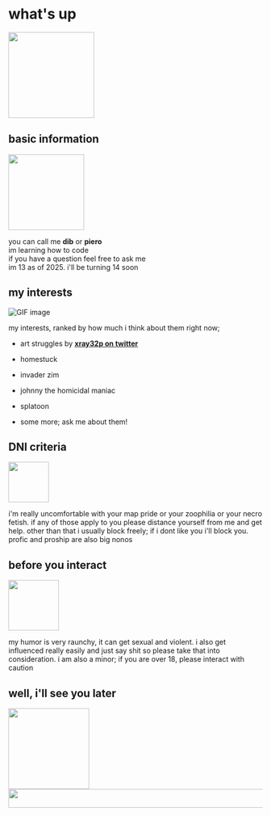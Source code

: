 <h1> what's up </h1>

<img src= "https://github.com/user-attachments/assets/eb520dee-a8ac-41db-b36a-223b5e407f1b" width=170>

<h2>basic information</h2>

<img src= "https://github.com/user-attachments/assets/c1d7900b-2c1b-4bb5-bc18-9e5235095332" width=150>

<p>you can call me <strong>dib</strong> or <strong>piero</strong> <br> im learning how to code <br> if you have a question feel free to ask me <br> im 13 as of 2025. i'll be turning 14 soon  </p>
<h2>my interests</h2>

![GIF image](https://github.com/user-attachments/assets/d4b61b59-bc44-47b0-8713-d4d6af19d20f)
<p>my interests, ranked by how much i think about them right now;</p>
<ul> <li><p>art struggles by <a href="https://x.com/XRAY32P/"><strong>xray32p on twitter</strong></a>
</p></li>
  <li><p>homestuck</p></li>
<li><p>invader zim</p></li>
<li><p>johnny the homicidal maniac</p>
<li><p>splatoon</p></li>
<li><p>some more; ask me about them!</p></li>

  
</ul>
<h2>DNI criteria</h2>
<img src="https://github.com/user-attachments/assets/78f5d868-38c9-490b-a1e0-abaedac7ec57" width=80>
<p>i'm really uncomfortable with your map pride or your zoophilia or your necro fetish. if any of those apply to you please distance yourself from me and get help. other than that i usually block freely; if i dont like you i'll block you. profic and proship are also big nonos</p>
<h2>before you interact</h2>
<img src="https://github.com/user-attachments/assets/eae4e47d-ba64-43e6-a48d-7231ad64065f" width="100">
<p>my humor is very raunchy, it can get sexual and violent. i also get influenced really easily and just say shit so please take that into consideration. i am also a minor; if you are over 18, please interact with caution </p>
<h2>well, i'll see you later</h2>
<img src="https://github.com/user-attachments/assets/7e9d5f75-4fd0-4bc1-b607-d09fb4993892" width="160">

<img src="https://i.picasion.com/gl/92/jG9a.gif" width="763" height="37" border="0">

